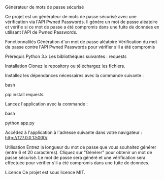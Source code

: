 Générateur de mots de passe sécurisé

Ce projet est un générateur de mots de passe sécurisé avec une vérification via l'API Pwned Passwords. Il génère un mot de passe aléatoire et vérifie si ce mot de passe a été compromis dans une fuite de données en utilisant l'API de Pwned Passwords.

Fonctionnalités
Génération d'un mot de passe aléatoire
Vérification du mot de passe contre l'API Pwned Passwords pour vérifier s'il a été compromis

Prérequis
Python 3.x
Les bibliothèques suivantes :
requests

Installation
Clonez le repository ou téléchargez les fichiers.

Installez les dépendances nécessaires avec la commande suivante :

bash

pip install requests

Lancez l'application avec la commande :

bash

python app.py

Accédez à l'application à l'adresse suivante dans votre navigateur : http://127.0.0.1:5000/.

Utilisation
Entrez la longueur du mot de passe que vous souhaitez générer (entre 6 et 20 caractères).
Cliquez sur "Générer" pour obtenir un mot de passe sécurisé.
Le mot de passe sera généré et une vérification sera effectuée pour vérifier s'il a été compromis dans une fuite de données.

Licence
Ce projet est sous licence MIT.